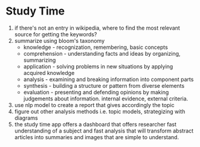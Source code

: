 # Study Time
1. if there's not an entry in wikipedia, where to find the most relevant source for getting the keywords?
2. summarize using bloom's taxonomy
    * knowledge - recognization, remembering, basic concepts
    * comprehension - understanding facts and ideas by organizing, summarizing
    * application - solving problems in new situations by applying acquired knowledge
    * analysis - examining and breaking information into component parts
    * synthesis - building a structure or pattern from diverse elements
    * evaluation - presenting and defending opinions by making judgements about information. internal evidence, external criteria.
3. use nlp model to create a report that gives accordingly the topic
4. figure out other analysis methods i.e. topic models, strategizing with diagrams
5. the study time app offers a dashboard that offers researcher fast understanding of a subject and fast analysis that will transform abstract articles into summaries and images that are simple to understand.